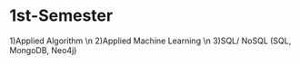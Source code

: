 # 1st-Semester

1)Applied Algorithm  \n
2)Applied Machine Learning  \n
3)SQL/ NoSQL (SQL, MongoDB, Neo4j)
